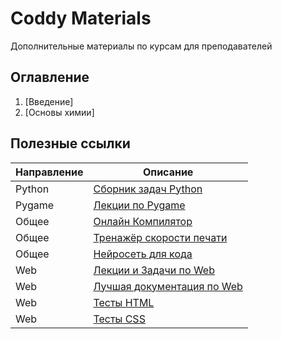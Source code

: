 # Coddy Materials
Дополнительные материалы по курсам для преподавателей
## Оглавление
1. [Введение]
1. [Основы химии]

## Полезные ссылки
| Направление | Описание                                                        |
|----------|-----------------------------------------------------------------|
| Python | [Сборник задач Python]([https://younglinux.info/](https://younglinux.info/python/task/)) |
| Pygame | [Лекции по Pygame](https://younglinux.info/pygame/) |
| Общее  | [Онлайн Компилятор](https://www.onlinegdb.com/) |
| Общее	 | [Тренажёр скорости печати](https://stamina-online.com/ru) |
| Общее	 | [Нейросеть для кода](https://codepal.ai/)                                   |
| Web    | [Лекции и Задачи по Web](https://weblecture.ru/) |
| Web	   | [Лучшая документация по Web](https://doka.guide/) |
| Web    | [Тесты HTML](https://www.w3schools.com/html/exercise.asp?filename=exercise_html_basic1) |
| Web    | [Тесты CSS](https://www.w3schools.com/css/exercise.asp) |
